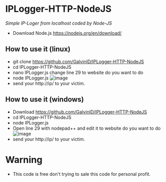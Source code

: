 # IPLogger-HTTP-NodeJS
*Simple IP-Loger from localhost coded by Node-JS*
* Download  Node.js https://nodejs.org/en/download/

## How to use it (linux)
* git clone https://github.com/GalvinID/IPLogger-HTTP-NodeJS
* cd IPLogger-HTTP-NodeJS
* nano IPLogger.js change line 29 to website do you want to do
* node IPLogger.js
![image](https://cdn.discordapp.com/attachments/752489288377172000/757223562556997652/unknown.png)
* send your http://ip/ to your victim.

## How to use it (windows)
* Download https://github.com/GalvinID/IPLogger-HTTP-NodeJS
* cd IPLogger-HTTP-NodeJS
* node IPLogger.js
* Open line 29 with nodepad++ and edit it to website do you want to do
![image](https://cdn.discordapp.com/attachments/751084293190582363/757231272618885161/unknown.png)
* send your http://ip/ to your victim.

# Warning
* This code is free don't trying to sale this code for personal profit.

